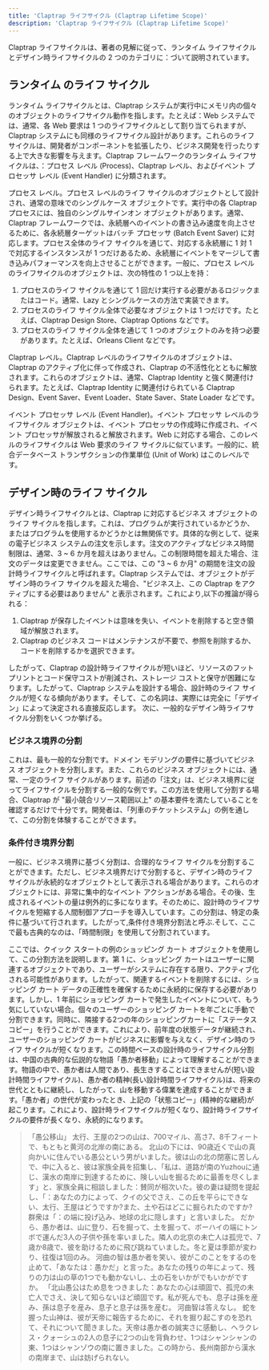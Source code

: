```yaml
---
title: 'Claptrap ライフサイクル (Claptrap Lifetime Scope)'
description: 'Claptrap ライフサイクル (Claptrap Lifetime Scope)'
---
```



Claptrap ライフサイクルは、著者の見解に従って、ランタイム ライフサイクルとデザイン時ライフサイクルの 2 つのカテゴリに：づいて説明されています。

## ランタイム のライフ サイクル

ランタイム ライフサイクルとは、Claptrap システムが実行中にメモリ内の個々のオブジェクトのライフサイクル動作を指します。たとえば：Web システムでは、通常、各 Web 要求は 1 つのライフサイクルとして割り当てられますが、Claptrap システムにも同様のライフサイクル設計があります。これらのライフサイクルは、開発者がコンポーネントを拡張したり、ビジネス開発を行ったりする上で大きな影響を与えます。Claptrap フレームワークのランタイム ライフサイクルは、：プロセス レベル (Process)、Claptrap レベル、およびイベント プロセッサ レベル (Event Handler) に分類されます。

プロセス レベル。プロセス レベルのライフ サイクルのオブジェクトとして設計され、通常の意味でのシングルケース オブジェクトです。実行中の各 Claptrap プロセスには、独自のシングルサインオン オブジェクトがあります。通常、Claptrap フレームワークでは、永続層へのイベントの書き込み速度を向上させるために、各永続層ターゲットはバッチ プロセッサ (Batch Event Saver) に対応します。プロセス全体のライフ サイクルを通じて、対応する永続層に 1 対 1 で対応するインスタンスが 1 つだけあるため、永続層にイベントをマージして書き込みパフォーマンスを向上させることができます。一般に、プロセス レベルのライフサイクルのオブジェクトは、次の特性の 1 つ以上を持：

1. プロセスのライフ サイクルを通じて 1 回だけ実行する必要があるロジックまたはコード。通常、Lazy とシングルケースの方法で実装できます。
2. プロセスのライフ サイクル全体で必要なオブジェクトは 1 つだけです。たとえば、Claptrap Design Store、Claptrap Options などです。
3. プロセスのライフ サイクル全体を通じて 1 つのオブジェクトのみを持つ必要があります。たとえば、Orleans Client などです。

Claptrap レベル。Claptrap レベルのライフサイクルのオブジェクトは、Claptrap のアクティブ化に伴って作成され、Claptrap の不活性化とともに解放されます。これらのオブジェクトは、通常、Claptrap Identity と強く関連付けられます。たとえば、Claptrap Identity に関連付けられている Claptrap Design、Event Saver、Event Loader、State Saver、State Loader などです。

イベント プロセッサ レベル (Event Handler)。イベント プロセッサ レベルのライフサイクル オブジェクトは、イベント プロセッサの作成時に作成され、イベント プロセッサが解放されると解放されます。Web に対応する場合、このレベルのライフサイクルは Web 要求のライフ サイクルに似ています。一般的に、統合データベース トランザクションの作業単位 (Unit of Work) はこのレベルです。

## デザイン時のライフ サイクル

デザイン時ライフサイクルとは、Claptrap に対応するビジネス オブジェクトのライフ サイクルを指します。これは、プログラムが実行されているかどうか、またはプログラムを使用するかどうかとは無関係です。具体的な例として、従来の電子ビジネス システムの注文を示します。注文のアクティブなビジネス時間制限は、通常、3 ~ 6 か月を超えはありません。この制限時間を超えた場合、注文のデータは変更できません。ここでは、この "3 ~ 6 か月" の期間を注文の設計時ライフサイクルと呼ばれます。Claptrap システムでは、オブジェクトがデザイン時のライフ サイクルを超えた場合、"ビジネス上、この Claptrap をアクティブにする必要はありません" と表示されます。これにより,以下の推論が得られる：

1. Claptrap が保存したイベントは意味を失い、イベントを削除すると空き領域が解放されます。
2. Claptrap のビジネス コードはメンテナンスが不要で、参照を削除するか、コードを削除するかを選択できます。

したがって、Claptrap の設計時ライフサイクルが短いほど、リソースのフットプリントとコード保守コストが削減され、ストレージ コストと保守が困難になります。したがって、Claptrap システムを設計する場合、設計時のライフ サイクルが短くなる傾向があります。そして、この名詞は、実際には完全に「デザイン」によって決定される直接反応します。 次に、一般的なデザイン時ライフサイクル分割をいくつか挙げる。

### ビジネス境界の分割

これは、最も一般的な分割です。ドメイン モデリングの要件に基づいてビジネス オブジェクトを分割します。また、これらのビジネス オブジェクトには、通常、一定のライフ サイクルがあります。前述の「注文」は、ビジネス境界に従ってライフサイクルを分割する一般的な例です。この方法を使用して分割する場合、Claptrap が "最小競合リソース範囲以上" の基本要件を満たしていることを確認するだけで十分です。開発者は、「列車のチケットシステム」の例を通して、この分割を体験することができます。

### 条件付き境界分割

一般に、ビジネス境界に基づく分割は、合理的なライフ サイクルを分割することができます。ただし、ビジネス境界だけで分割すると、デザイン時のライフ サイクルが永続的なオブジェクトとして表示される場合があります。これらのオブジェクトには、非常に集中的なイベント アクションがある場合。その後、生成されるイベントの量は例外的に多になります。そのために、設計時のライフサイクルを短縮する人間制御アプローチを導入しています。この分割は、特定の条件に基づいて行されます。したがって,条件付き境界分割法と呼ぶ.そして、ここで最も古典的なのは、「時間制限」を使用して分割されています。

ここでは、クイック スタートの例のショッピング カート オブジェクトを使用して、この分割方法を説明します。第 1 に、ショッピング カートはユーザーに関連するオブジェクトであり、ユーザーがシステムに存在する限り、アクティブ化される可能性があります。したがって、関連するイベントを削除するには、ショッピング カート データの正確性を確保するために永続的に保存する必要があります。しかし、1 年前にショッピング カートで発生したイベントについて、もう気にしていない場合。個々のユーザーのショッピング カートを年ごとに手動で分割できます。同時に、隣接する2つの年のショッピングカートに「ステータスコピー」を行うことができます。これにより、前年度の状態データが継続され、ユーザーのショッピング カートがビジネスに影響を与えなく、デザイン時のライフ サイクルが短くなります。この時間ベースの設計時のライフサイクル分割は、中国の古典的な伝説的な物語「愚か者移動」によって理解することができます。物語の中で、愚か者は人間であり、長生きすることはできませんが(短い設計時間ライフサイクル)、愚か者の精神(長い設計時間ライフサイクル)は、将来の世代とともに継続し、したがって、山を移動する偉業を達成することができます。「愚か者」の世代が変わったとき、上記の「状態コピー」(精神的な継続)が起こります。これにより、設計時ライフサイクルが短くなり、設計時ライフサイクルの要件が長くなり、永続的になります。

> 「愚公移山」 太行、王屋の2つの山は、700マイル、高さ7、8千フィートで、もともと黄河の北岸の南にある。 北山の下には、90歳近くで山の真向かいに住んでいる愚公という男がいました。彼は山の北の閉塞に苦しんで、中に入ると、彼は家族全員を招集し、「私は、道路が南のYuzhouに通じ、漢水の南岸に到達するために、険しい山を掘るために最善を尽くします」と、家族全員に相談しました：賛同が相次いた。彼の妻は疑問を提起し、「：あなたの力によって、クイの父でさえ、この丘を平らにできない、太行、王屋はどうですか?また、土や石はどこに掘られたのですか? 群衆は「：の端に投げ込み、地球の北に隠します」と言いました。 だから、愚か者は、山に登り、石を掘って、土を掘って、ボーハイの端にトンボで運んだ3人の子供や孫を率いました。隣人の北京の未亡人は孤児で、7歳か8歳で、彼を助けるために飛び跳ねていました。冬と夏は季節が変わり、往復は1回のみ。 河曲の智は愚か者を笑い、彼がこのことをするのを止めて、「あなたは：愚かだ」と言った。あなたの残りの年によって、残りの力は山の草の1つでも動かないし、土の石をいかがでもいかがですか。 「北山愚公はため息をつきました：あなたの心は頑固で、孤児の未亡人でさえ、決して知らないほど頑固です。私が死んでも、息子は孫を産み、孫は息子を産み、息子と息子は孫を産む。 河曲智は答えなし。 蛇を握った山神は、彼が天帝に報告するために、それを掘り起こすのを恐れて、それについて聞きました。天帝は愚か者の誠実さに感動し、ヘラクレス・クォーシュの2人の息子に2つの山を背負わせ、1つはシャンシャンの東、1つはシャンゾウの南に置きました。この時から、長州南部から漢水の南岸まで、山は妨げられない。
